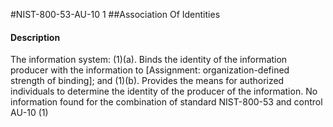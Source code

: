 #NIST-800-53-AU-10 1
##Association Of Identities
#### Description
The information system:
   (1)(a).  Binds the identity of the information producer with the information to [Assignment: organization-defined strength of binding]; and
   (1)(b).  Provides the means for authorized individuals to determine the identity of the producer of the information.
No information found for the combination of standard NIST-800-53 and control AU-10 (1)
